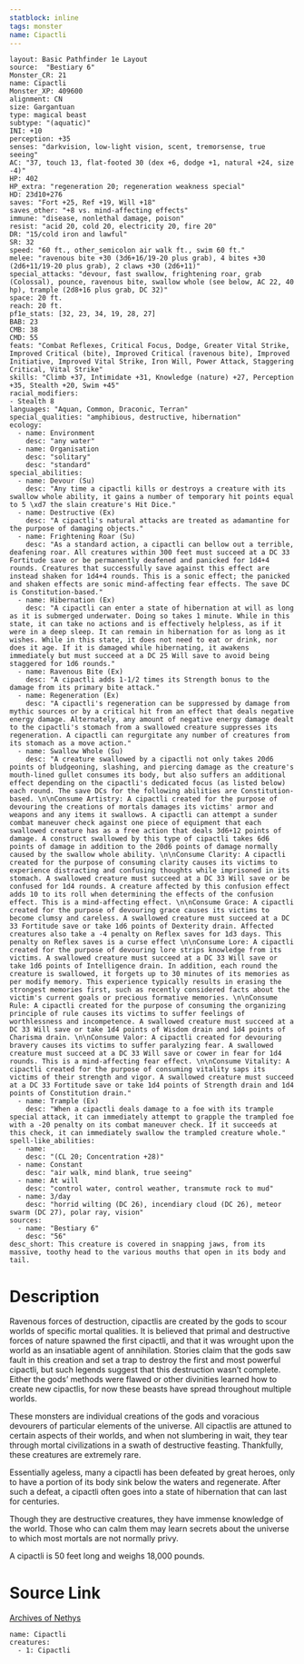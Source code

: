 ```yaml
---
statblock: inline
tags: monster
name: Cipactli
---
```

```statblock
layout: Basic Pathfinder 1e Layout
source:  "Bestiary 6"
Monster_CR: 21
name: Cipactli
Monster_XP: 409600
alignment: CN
size: Gargantuan
type: magical beast
subtype: "(aquatic)"
INI: +10
perception: +35
senses: "darkvision, low-light vision, scent, tremorsense, true seeing"
AC: "37, touch 13, flat-footed 30 (dex +6, dodge +1, natural +24, size -4)"
HP: 402
HP_extra: "regeneration 20; regeneration weakness special"
HD: 23d10+276
saves: "Fort +25, Ref +19, Will +18"
saves_other: "+8 vs. mind-affecting effects"
immune: "disease, nonlethal damage, poison"
resist: "acid 20, cold 20, electricity 20, fire 20"
DR: "15/cold iron and lawful"
SR: 32
speed: "60 ft., other_semicolon air walk ft., swim 60 ft."
melee: "ravenous bite +30 (3d6+16/19-20 plus grab), 4 bites +30 (2d6+11/19-20 plus grab), 2 claws +30 (2d6+11)"
special_attacks: "devour, fast swallow, frightening roar, grab (Colossal), pounce, ravenous bite, swallow whole (see below, AC 22, 40 hp), trample (2d8+16 plus grab, DC 32)"
space: 20 ft.
reach: 20 ft.
pf1e_stats: [32, 23, 34, 19, 28, 27]
BAB: 23
CMB: 38
CMD: 55
feats: "Combat Reflexes, Critical Focus, Dodge, Greater Vital Strike, Improved Critical (bite), Improved Critical (ravenous bite), Improved Initiative, Improved Vital Strike, Iron Will, Power Attack, Staggering Critical, Vital Strike"
skills: "Climb +37, Intimidate +31, Knowledge (nature) +27, Perception +35, Stealth +20, Swim +45"
racial_modifiers:
- Stealth 8
languages: "Aquan, Common, Draconic, Terran"
special_qualities: "amphibious, destructive, hibernation"
ecology:
  - name: Environment
    desc: "any water"
  - name: Organisation
    desc: "solitary"
    desc: "standard"
special_abilities:
  - name: Devour (Su)
    desc: "Any time a cipactli kills or destroys a creature with its swallow whole ability, it gains a number of temporary hit points equal to 5 \xd7 the slain creature's Hit Dice."
  - name: Destructive (Ex)
    desc: "A cipactli's natural attacks are treated as adamantine for the purpose of damaging objects."
  - name: Frightening Roar (Su)
    desc: "As a standard action, a cipactli can bellow out a terrible, deafening roar. All creatures within 300 feet must succeed at a DC 33 Fortitude save or be permanently deafened and panicked for 1d4+4 rounds. Creatures that successfully save against this effect are instead shaken for 1d4+4 rounds. This is a sonic effect; the panicked and shaken effects are sonic mind-affecting fear effects. The save DC is Constitution-based."
  - name: Hibernation (Ex)
    desc: "A cipactli can enter a state of hibernation at will as long as it is submerged underwater. Doing so takes 1 minute. While in this state, it can take no actions and is effectively helpless, as if it were in a deep sleep. It can remain in hibernation for as long as it wishes. While in this state, it does not need to eat or drink, nor does it age. If it is damaged while hibernating, it awakens immediately but must succeed at a DC 25 Will save to avoid being staggered for 1d6 rounds."
  - name: Ravenous Bite (Ex)
    desc: "A cipactli adds 1-1/2 times its Strength bonus to the damage from its primary bite attack."
  - name: Regeneration (Ex)
    desc: "A cipactli's regeneration can be suppressed by damage from mythic sources or by a critical hit from an effect that deals negative energy damage. Alternately, any amount of negative energy damage dealt to the cipactli's stomach from a swallowed creature suppresses its regeneration. A cipactli can regurgitate any number of creatures from its stomach as a move action."
  - name: Swallow Whole (Su)
    desc: "A creature swallowed by a cipactli not only takes 20d6 points of bludgeoning, slashing, and piercing damage as the creature's mouth-lined gullet consumes its body, but also suffers an additional effect depending on the cipactli's dedicated focus (as listed below) each round. The save DCs for the following abilities are Constitution-based. \n\nConsume Artistry: A cipactli created for the purpose of devouring the creations of mortals damages its victims' armor and weapons and any items it swallows. A cipactli can attempt a sunder combat maneuver check against one piece of equipment that each swallowed creature has as a free action that deals 3d6+12 points of damage. A construct swallowed by this type of cipactli takes 6d6 points of damage in addition to the 20d6 points of damage normally caused by the swallow whole ability. \n\nConsume Clarity: A cipactli created for the purpose of consuming clarity causes its victims to experience distracting and confusing thoughts while imprisoned in its stomach. A swallowed creature must succeed at a DC 33 Will save or be confused for 1d4 rounds. A creature affected by this confusion effect adds 10 to its roll when determining the effects of the confusion effect. This is a mind-affecting effect. \n\nConsume Grace: A cipactli created for the purpose of devouring grace causes its victims to become clumsy and careless. A swallowed creature must succeed at a DC 33 Fortitude save or take 1d6 points of Dexterity drain. Affected creatures also take a -4 penalty on Reflex saves for 1d3 days. This penalty on Reflex saves is a curse effect \n\nConsume Lore: A cipactli created for the purpose of devouring lore strips knowledge from its victims. A swallowed creature must succeed at a DC 33 Will save or take 1d6 points of Intelligence drain. In addition, each round the creature is swallowed, it forgets up to 30 minutes of its memories as per modify memory. This experience typically results in erasing the strongest memories first, such as recently considered facts about the victim's current goals or precious formative memories. \n\nConsume Rule: A cipactli created for the purpose of consuming the organizing principle of rule causes its victims to suffer feelings of worthlessness and incompetence. A swallowed creature must succeed at a DC 33 Will save or take 1d4 points of Wisdom drain and 1d4 points of Charisma drain. \n\nConsume Valor: A cipactli created for devouring bravery causes its victims to suffer paralyzing fear. A swallowed creature must succeed at a DC 33 Will save or cower in fear for 1d4 rounds. This is a mind-affecting fear effect. \n\nConsume Vitality: A cipactli created for the purpose of consuming vitality saps its victims of their strength and vigor. A swallowed creature must succeed at a DC 33 Fortitude save or take 1d4 points of Strength drain and 1d4 points of Constitution drain."
  - name: Trample (Ex)
    desc: "When a cipactli deals damage to a foe with its trample special attack, it can immediately attempt to grapple the trampled foe with a -20 penalty on its combat maneuver check. If it succeeds at this check, it can immediately swallow the trampled creature whole."
spell-like_abilities:
  - name:
    desc: "(CL 20; Concentration +28)"
  - name: Constant
    desc: "air walk, mind blank, true seeing"
  - name: At will
    desc: "control water, control weather, transmute rock to mud"
  - name: 3/day
    desc: "horrid wilting (DC 26), incendiary cloud (DC 26), meteor swarm (DC 27), polar ray, vision"
sources:
  - name: "Bestiary 6"
    desc: "56"
desc_short: This creature is covered in snapping jaws, from its massive, toothy head to the various mouths that open in its body and tail.
```
# Description
Ravenous forces of destruction, cipactlis are created by the gods to scour worlds of specific mortal qualities. It is believed that primal and destructive forces of nature spawned the first cipactli, and that it was wrought upon the world as an insatiable agent of annihilation. Stories claim that the gods saw fault in this creation and set a trap to destroy the first and most powerful cipactli, but such legends suggest that this destruction wasn’t complete. Either the gods’ methods were flawed or other divinities learned how to create new cipactlis, for now these beasts have spread throughout multiple worlds. 

These monsters are individual creations of the gods and voracious devourers of particular elements of the universe. All cipactlis are attuned to certain aspects of their worlds, and when not slumbering in wait, they tear through mortal civilizations in a swath of destructive feasting. Thankfully, these creatures are extremely rare. 

Essentially ageless, many a cipactli has been defeated by great heroes, only to have a portion of its body sink below the waters and regenerate. After such a defeat, a cipactli often goes into a state of hibernation that can last for centuries. 

Though they are destructive creatures, they have immense knowledge of the world. Those who can calm them may learn secrets about the universe to which most mortals are not normally privy. 

A cipactli is 50 feet long and weighs 18,000 pounds.
# Source Link
[Archives of Nethys](https://aonprd.com/MonsterDisplay.aspx?ItemName=Cipactli)
```encounter-table
name: Cipactli
creatures:
  - 1: Cipactli
```
